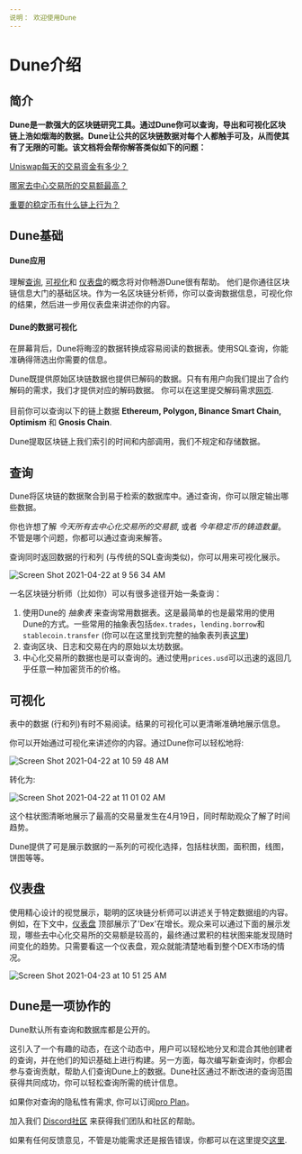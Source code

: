 ```yaml
---
说明： 欢迎使用Dune
---
```


# Dune介绍

## 简介

**Dune是一款强大的区块链研究工具。通过Dune你可以查询，导出和可视化区块链上浩如烟海的数据。Dune让公共的区块链数据对每个人都触手可及，从而使其有了无限的可能。该文档将会帮你解答类似如下的问题：**

[Uniswap每天的交易资金有多少？](https://dune.xyz/queries/3)

[哪家去中心交易所的交易额最高？](https://dune.xyz/queries/1847)

[重要的稳定币有什么链上行为？](https://dune.xyz/hagaetc/stablecoins)

## Dune基础

#### Dune应用

理解[查询](./#queries), [可视化](duneapp/visualizations/)和 [仪表盘](duneapp/dashboards.md)的概念将对你畅游Dune很有帮助。 他们是你通往区块链信息大门的基础区块。作为一名区块链分析师，你可以查询数据信息，可视化你的结果，然后进一步用仪表盘来讲述你的内容。 

#### Dune的数据可视化

在屏幕背后，Dune将晦涩的数据转换成容易阅读的数据表。使用SQL查询，你能准确得筛选出你需要的信息。

Dune既提供原始区块链数据也提供已解码的数据。只有有用户向我们提出了合约解码的需求，我们才提供对应的解码数据。 你可以在这里提交解码需求[网页](https://dune.xyz/contracts/new).\
\
目前你可以查询以下的链上数据 **Ethereum, Polygon, Binance Smart Chain, Optimism** 和 **Gnosis Chain**.

Dune提取区块链上我们索引的时间和内部调用，我们不规定和存储数据。

## 查询

Dune将区块链的数据聚合到易于检索的数据库中。通过查询，你可以限定输出哪些数据。 

你也许想了解 _今天所有去中心化交易所的交易额_, 或者 _今年稳定币的铸造数量_。 不管是哪个问题，你都可以通过查询来解答。

查询同时返回数据的行和列 (与传统的SQL查询类似)，你可以用来可视化展示。

![Screen Shot 2021-04-22 at 9 56 34 AM](https://user-images.githubusercontent.com/76178256/115726979-357d1380-a351-11eb-83ee-16f0d57c6ecb.png)

一名区块链分析师（比如你）可以有很多途径开始一条查询：

1. 使用Dune的 _抽象表_ 来查询常用数据表。这是最简单的也是最常用的使用Dune的方式。一些常用的抽象表包括`dex.trades`，`lending.borrow`和`stablecoin.transfer` (你可以在这里找到完整的抽象表列表[这里](https://github.com/duneanalytics/abstractions))
2. 查询区块、日志和交易在内的原始以太坊数据。
3. 中心化交易所的数据也是可以查询的。通过使用`prices.usd`可以迅速的返回几乎任意一种加密货币的价格。

## 可视化

表中的数据 (行和列)有时不易阅读。结果的可视化可以更清晰准确地展示信息。

你可以开始通过可视化来讲述你的内容。通过Dune你可以轻松地将:

![Screen Shot 2021-04-22 at 10 59 48 AM](https://user-images.githubusercontent.com/76178256/115737269-fa331280-a359-11eb-9a31-c0dfe4b038e6.png)

转化为:

![Screen Shot 2021-04-22 at 11 01 02 AM](https://user-images.githubusercontent.com/76178256/115737692-5b5ae600-a35a-11eb-8145-bdcf9396cd03.png)

这个柱状图清晰地展示了最高的交易量发生在4月19日，同时帮助观众了解了时间趋势。

Dune提供了可是展示数据的一系列的可视化选择，包括柱状图，面积图，线图，饼图等等。

## 仪表盘

使用精心设计的视觉展示，聪明的区块链分析师可以讲述关于特定数据组的内容。例如，在下文中，[仪表盘](https://dune.xyz/hagaetc/dex-metrics) 顶部展示了'Dex'在增长。观众来可以通过下面的展示发现，哪些去中心化交易所的交易额是较高的，最终通过累积的柱状图来能发现随时间变化的趋势。只需要看这一个仪表盘，观众就能清楚地看到整个DEX市场的情况。

![Screen Shot 2021-04-23 at 10 51 25 AM](https://user-images.githubusercontent.com/76178256/115889404-e7841080-a421-11eb-9e30-8d43e58e28f4.png)

## Dune是一项协作的

Dune默认所有查询和数据库都是公开的。

这引入了一个有趣的动态，在这个动态中，用户可以轻松地分叉和混合其他创建者的查询，并在他们的知识基础上进行构建。另一方面，每次编写新查询时，你都会参与查询贡献，帮助人们查询Dune上的数据。Dune社区通过不断改进的查询范围获得共同成功，你可以轻松查询所需的统计信息。

如果你对查询的隐私性有需求, 你可以订阅[pro Plan](https://dune.xyz/pricing)。

加入我们 [Discord社区](https://discord.gg/BJBHFR6sdy) 来获得我们团队和社区的帮助。

如果有任何反馈意见，不管是功能需求还是报告错误，你都可以在这里提交[这里](https://feedback.dune.xyz/).
